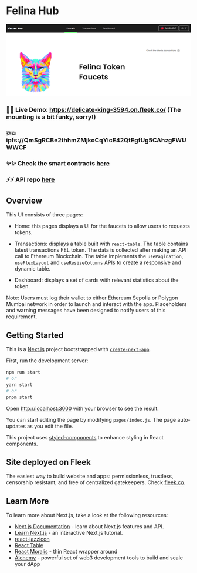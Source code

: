 # Felina Hub

<img src="./public/site-screenshot.png" />

### 🌟🌟 Live Demo: https://delicate-king-3594.on.fleek.co/ (The mounting is a bit funky, sorry!)

### 💥💥 ipfs://QmSgRCBe2thhmZMjkoCqYicE42QtEgfUg5CAhzgFWUWWCF

### ✨✨ Check the smart contracts [here](https://github.com/pacelliv/felina-erc20-token)

### ⚡️⚡️ API repo [here](https://github.com/pacelliv/felina-api)

## Overview

This UI consists of three pages:

-   Home: this pages displays a UI for the faucets to allow users to requests tokens.

-   Transactions: displays a table built with `react-table`. The table contains latest transactions FEL token. The data is collected after making an API call to Ethereum Blockchain. The table implements the `usePagination`, `useFlexLayout` and `useResizeColumns` APIs to create a responsive and dynamic table.

-   Dashboard: displays a set of cards with relevant statistics about the token.

Note: Users must log their wallet to either Ethereum Sepolia or Polygon Mumbai network in order to launch and interact with the app. Placeholders and warning messages have been designed to notify users of this requirement.

## Getting Started

This is a [Next.js](https://nextjs.org/) project bootstrapped with [`create-next-app`](https://github.com/vercel/next.js/tree/canary/packages/create-next-app).

First, run the development server:

```bash
npm run start
# or
yarn start
# or
pnpm start
```

Open [http://localhost:3000](http://localhost:3000) with your browser to see the result.

You can start editing the page by modifying `pages/index.js`. The page auto-updates as you edit the file.

This project uses [styled-components](https://styled-components.com/docs/basics) to enhance styling in React components.

## Site deployed on Fleek

The easiest way to build website and apps: permissionless, trustless, censorship resistant, and free of centralized gatekeepers. Check [fleek.co](https://fleek.co/).

## Learn More

To learn more about Next.js, take a look at the following resources:

-   [Next.js Documentation](https://nextjs.org/docs) - learn about Next.js features and API.
-   [Learn Next.js](https://nextjs.org/learn) - an interactive Next.js tutorial.
-   [react-jazzicon](https://www.npmjs.com/package/react-jazzicon)
-   [React Table](https://react-table-v7.tanstack.com/)
-   [React Moralis](https://github.com/MoralisWeb3/react-moralis) - thin React wrapper around
-   [Alchemy](https://www.alchemy.com/) - powerful set of web3 development tools to build and scale your dApp
